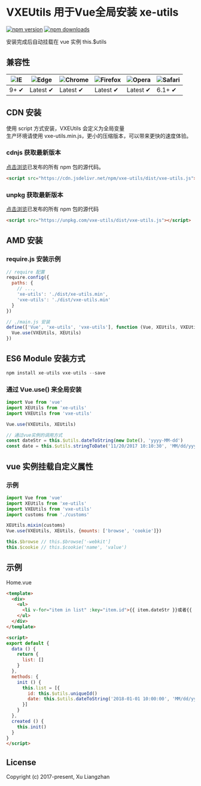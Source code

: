 # VXEUtils 用于Vue全局安装 xe-utils

[![npm version](https://img.shields.io/npm/v/vxe-utils.svg?style=flat-square)](https://www.npmjs.org/package/vxe-utils)
[![npm downloads](https://img.shields.io/npm/dm/vxe-utils.svg?style=flat-square)](http://npm-stat.com/charts.html?package=vxe-utils)

安装完成后自动挂载在 vue 实例 this.$utils

## 兼容性

![IE](https://raw.github.com/alrra/browser-logos/master/src/archive/internet-explorer_9-11/internet-explorer_9-11_48x48.png) | ![Edge](https://raw.github.com/alrra/browser-logos/master/src/edge/edge_48x48.png) | ![Chrome](https://raw.github.com/alrra/browser-logos/master/src/chrome/chrome_48x48.png) | ![Firefox](https://raw.github.com/alrra/browser-logos/master/src/firefox/firefox_48x48.png) | ![Opera](https://raw.github.com/alrra/browser-logos/master/src/opera/opera_48x48.png) | ![Safari](https://raw.github.com/alrra/browser-logos/master/src/safari/safari_48x48.png)
--- | --- | --- | --- | --- | --- |
9+ ✔ | Latest ✔ | Latest ✔ | Latest ✔ | Latest ✔ | 6.1+ ✔ |

## CDN 安装
使用 script 方式安装，VXEUtils 会定义为全局变量  
生产环境请使用 vxe-utils.min.js，更小的压缩版本，可以带来更快的速度体验。
### cdnjs 获取最新版本
[点击浏览](https://cdn.jsdelivr.net/npm/vxe-utils/)已发布的所有 npm 包的源代码。
```HTML
<script src="https://cdn.jsdelivr.net/npm/vxe-utils/dist/vxe-utils.js"></script>
```
### unpkg 获取最新版本
[点击浏览](https://unpkg.com/vxe-utils/)已发布的所有 npm 包的源代码
```HTML
<script src="https://unpkg.com/vxe-utils/dist/vxe-utils.js"></script>
```

## AMD 安装
### require.js 安装示例
```JavaScript
// require 配置
require.config({
  paths: {
    // ...,
    'xe-utils': './dist/xe-utils.min',
    'vxe-utils': './dist/vxe-utils.min'
  }
})

// ./main.js 安装
define(['Vue', 'xe-utils', 'vxe-utils'], function (Vue, XEUtils, VXEUtils) {
  Vue.use(VXEUtils, XEUtils)
})
```

## ES6 Module 安装方式
```JavaScript
npm install xe-utils vxe-utils --save
```

### 通过 Vue.use() 来全局安装
```JavaScript
import Vue from 'vue'
import XEUtils from 'xe-utils'
import VXEUtils from 'vxe-utils'

Vue.use(VXEUtils, XEUtils)

// 通过vue实例的调用方式
const dateStr = this.$utils.dateToString(new Date(), 'yyyy-MM-dd')
const date = this.$utils.stringToDate('11/20/2017 10:10:30', 'MM/dd/yyyy HH:mm:ss')
```

## vue 实例挂载自定义属性
### 示例
```JavaScript
import Vue from 'vue'
import XEUtils from 'xe-utils'
import VXEUtils from 'vxe-utils'
import customs from './customs'

XEUtils.mixin(customs)
Vue.use(VXEUtils, XEUtils, {mounts: ['browse', 'cookie']})

this.$browse // this.$browse['-webkit']
this.$cookie // this.$cookie('name', 'value')
```

## 示例
Home.vue
```HTML
<template>
  <div>
    <ul>
      <li v-for="item in list" :key="item.id">{{ item.dateStr }}或者{{ $utils.dateToString(item.date) }}</li>
    </ul>
  </div>
</template>

<script>
export default {
  data () {
    return {
      list: []
    }
  },
  methods: {
    init () {
      this.list = [{
        id: this.$utils.uniqueId()
        date: this.$utils.dateToString('2018-01-01 10:00:00', 'MM/dd/yyyy')
      }]
    }
  },
  created () {
    this.init()
  }
}
</script>
```

## License
Copyright (c) 2017-present, Xu Liangzhan